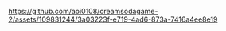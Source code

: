 

https://github.com/aoi0108/creamsodagame-2/assets/109831244/3a03223f-e719-4ad6-873a-7416a4ee8e19

